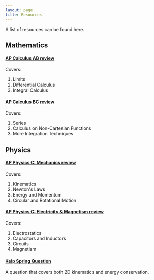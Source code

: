 ```yaml
---
layout: page
title: Resources
---
```


A list of resources can be found here.

## Mathematics

#### [AP Calculus AB review](/files/resources/CalcAB.pdf)

Covers:

1. Limits
2. Differential Calculus
3. Integral Calculus

#### [AP Calculus BC review](/files/resources/CalcBC.pdf)

Covers:

1. Series
2. Calculus on Non-Cartesian Functions
3. More Integration Techniques

## Physics

#### [AP Physics C: Mechanics review](/files/resources/PhysCMech.pdf)

Covers:

1. Kinematics
2. Newton's Laws
3. Energy and Momentum
4. Circular and Rotational Motion

#### [AP Physics C: Electricity & Magnetism review](/files/resources/PhysCEM.pdf)

Covers:

1. Electrostatics
2. Capacitors and Inductors
3. Circuits
4. Magnetism

#### [Kelp Spring Question](/files/resources/SCIE_001_PHYS_H1_4.pdf)

A question that covers both 2D kinematics and energy conservation.
